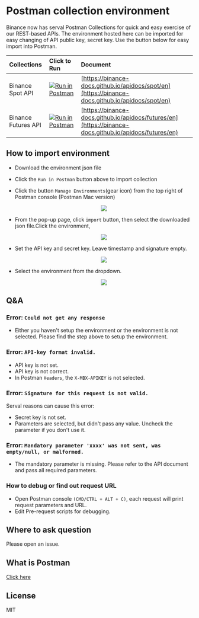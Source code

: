 # Postman collection environment

Binance now has serval Postman Collections for quick and easy exercise of our REST-based APIs. The environment hosted here can be imported for easy changing of API public key, secret key. Use the button below for easy import into Postman. 

|   Collections    |       Click to Run     |  Document |
| :--------------- | :---------------------------------- | :-----|
| Binance Spot API | [![Run in Postman](https://run.pstmn.io/button.svg)](https://app.getpostman.com/run-collection/7c052414684953667296) | [https://binance-docs.github.io/apidocs/spot/en](https://binance-docs.github.io/apidocs/spot/en)
| Binance Futures API | [![Run in Postman](https://run.pstmn.io/button.svg)](https://app.getpostman.com/run-collection/6eacab304784a36a8243) | [https://binance-docs.github.io/apidocs/futures/en](https://binance-docs.github.io/apidocs/futures/en)


## How to import environment
- Download the environment json file
- Click the `Run in Postman` button above to import collection
    
- Click the button `Manage Environments`(gear icon) from the top right of Postman console (Postman Mac version)
    <p align="center"><img src="https://raw.githubusercontent.com/Binance-docs/binance-api-postman-environment/assets/postman/1.png"/></p>
- From the pop-up page, click `import` button, then select the downloaded json file.Click the environment,
   <p align="center"><img src="https://raw.githubusercontent.com/Binance-docs/binance-api-postman-environment/assets/postman/2.png"/></p>
- Set the API key and secret key. Leave timestamp and signature empty.
    <p align="center"><img src="https://raw.githubusercontent.com/Binance-docs/binance-api-postman-environment/assets/postman/3.png"/></p>
    
- Select the environment from the dropdown.
    <p align="center"><img src="https://raw.githubusercontent.com/Binance-docs/binance-api-postman-environment/assets/postman/4.png"/></p>

## Q&A
### Error: `Could not get any response`
- Either you haven't setup the environment or the environment is not selected. Please find the step above to setup the environment.

### Error: `API-key format invalid.`
- API key is not set.
- API key is not correct.
- In Postman `Headers`, the `X-MBX-APIKEY` is not selected.

### Error: `Signature for this request is not valid.`
Serval reasons can cause this error:
- Secret key is not set.
- Parameters are selected, but didn't pass any value. Uncheck the parameter if you don't use it.

### Error: `Mandatory parameter 'xxxx' was not sent, was empty/null, or malformed.`
- The mandatory parameter is missing. Please refer to the API document and pass all required parameters.

### How to debug or find out request URL
- Open Postman console `(CMD/CTRL + ALT + C)`, each request will print request parameters and URL.
- Edit Pre-request scripts for debugging.

## Where to ask question
Please open an issue.

## What is Postman
[Click here](https://www.getpostman.com/)

## License
MIT
